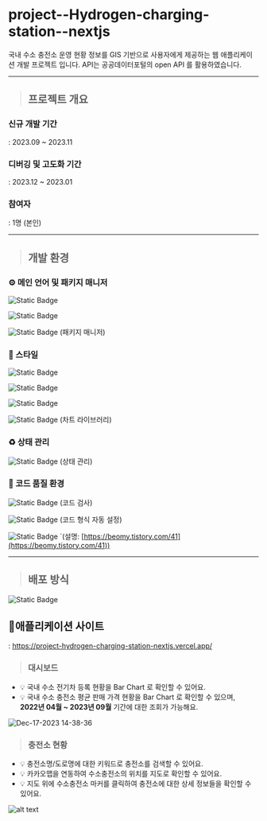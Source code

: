 # project--Hydrogen-charging-station--nextjs

국내 수소 충전소 운영 현황 정보를 GIS 기반으로 사용자에게 제공하는 웹 애플리케이션 개발 프로젝트 입니다.
API는 공공데이터포털의 open API 를 활용하였습니다.

---

> ## 프로젝트 개요

### 신규 개발 기간
: 2023.09 ~ 2023.11

### 디버깅 및 고도화 기간
: 2023.12 ~ 2023.01

### 참여자
: 1명 (본인)

---

> ## 개발 환경

### ⚙️ 메인 언어 및 패키지 매니저

![Static Badge](https://img.shields.io/badge/Next.js->=v13-blue?logo=Next.js&color=000000)

![Static Badge](https://img.shields.io/badge/Typescript->=v5.2.2-blue?logo=Typescript&color=3178C6)

![Static Badge](https://img.shields.io/badge/pnpm-v8.8.0-blue?logo=pnpm&color=F69220) (패키지 매니저)

### 💄 스타일

![Static Badge](https://img.shields.io/badge/TailwindCSS->=3.3.3-blue?logo=tailwindcss&color=06B6D4)

![Static Badge](https://img.shields.io/badge/nextui->=2.51.6-blue?logo=nextui&color=#000000)

![Static Badge](https://img.shields.io/badge/styledcomponents->=6.0.8-blue.svg?logo=styledcomponents&color=DB7093)

![Static Badge](https://img.shields.io/badge/chartdotjs->=4.4.0-blue.svg?color=FF6384) (차트 라이브러리)

### ♻️ 상태 관리

![Static Badge](https://img.shields.io/badge/Zustands->=4.4.3-blue.svg?color=592E3F) (상태 관리)

### 🔩 코드 품질 환경

![Static Badge](https://img.shields.io/badge/eslint->=8.51.0-blue.svg?color=4B32C3) (코드 검사)

![Static Badge](https://img.shields.io/badge/prettier->=2.8.8-blue.svg?color=F7B93E) (코드 형식 자동 설정)

![Static Badge](https://img.shields.io/badge/Webpack->=v5-blue?logo=Webpack&color=8DD6F9) `(설명: [https://beomy.tistory.com/41](https://beomy.tistory.com/41))

---
> ## 배포 방식

![Static Badge](https://img.shields.io/badge/Vercel-blue.svg?logo=vercel&color=000000)

## 애플리케이션 사이트 

: https://project-hydrogen-charging-station-nextjs.vercel.app/

> ### 대시보드

- 💡 국내 수소 전기차 등록 현황을 Bar Chart 로 확인할 수 있어요.
- 💡 국내 수소 충전소 평균 판매 가격 현황을 Bar Chart 로 확인할 수 있으며, <br/> **2022년 04월 ~ 2023년 09월** 기간에 대한 조회가 가능해요.

 ![Dec-17-2023 14-38-36](https://github.com/dlwlsdn201/project--hydrogen-charging-station--nextjs/assets/53039583/30a2f0f8-16a5-4e7f-b0dd-51a484a5b2bf)

> ### 충전소 현황
- 💡 충전소명/도로명에 대한 키워드로 충전소를 검색할 수 있어요.
- 💡 카카오맵을 연동하여 수소충전소의 위치를 지도로 확인할 수 있어요.
- 💡 지도 위에 수소충전소 마커를 클릭하여 충전소에 대한 상세 정보들을 확인할 수 있어요.

![alt text](<README_충전소 현황.gif>)
